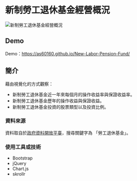 # 新制勞工退休基金經營概況


![新制勞工退休基金經營概況](https://i.imgur.com/q4VjnzN.jpg)

## Demo

Demo：https://as60160.github.io/New-Labor-Pension-Fund/


## 簡介
藉由視覺化的方式觀察：
- 新制勞工退休基金近一年來每個月的操作收益率與保證收益率。
- 新制勞工退休基金歷年的操作收益與保證收益。
- 新制勞工退休基金投資的股票類型以及投資比例。

### 資料來源
資料取自於[政府資料開放平臺](https://data.gov.tw/datasets/search?qs=tid:6410+%E5%8B%9E%E5%B7%A5%E9%80%80%E4%BC%91%E5%9F%BA%E9%87%91)，搜尋關鍵字為 「勞工退休基金」。

### 使用工具或技術
- Bootstrap
- jQuery
- Chart.js
- skrollr

